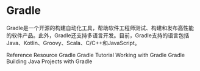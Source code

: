 # Gradle

Gradle是一个开源的构建自动化工具，帮助软件工程师测试、构建和发布高性能的软件产品。此外，Gradle还支持多语言开发。目前，Gradle支持的语言包括Java、Kotlin、Groovy、Scala、C/C++和JavaScript。

<ResourceGroupTitle>Reference Resource</ResourceGroupTitle>
<BadgeLink colorScheme='blue' badgeText='Official Website' href='https://gradle.org/'>Gradle</BadgeLink>
<BadgeLink badgeText='Watch' href='https://youtu.be/kONQCIAcWeI'>Gradle Tutorial</BadgeLink>
<BadgeLink badgeText='Watch' href='https://youtu.be/6V6G3RyxEMk'>Working with Gradle</BadgeLink>
<BadgeLink colorScheme='yellow' badgeText='Read' href='https://www.javatpoint.com/gradle'>Gradle</BadgeLink>
<BadgeLink colorScheme='yellow' badgeText='Read' href='https://spring.io/guides/gs/gradle/'>Building Java Projects with Gradle</BadgeLink>